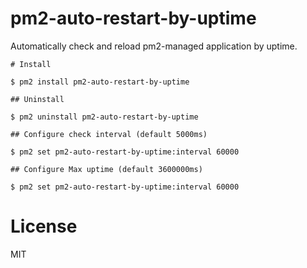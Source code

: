 # pm2-auto-restart-by-uptime

Automatically check and reload pm2-managed application by uptime.

```
# Install

$ pm2 install pm2-auto-restart-by-uptime

## Uninstall

$ pm2 uninstall pm2-auto-restart-by-uptime

## Configure check interval (default 5000ms)

$ pm2 set pm2-auto-restart-by-uptime:interval 60000

## Configure Max uptime (default 3600000ms)

$ pm2 set pm2-auto-restart-by-uptime:interval 60000
```

# License

MIT
